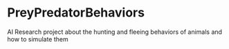 # PreyPredatorBehaviors
AI Research project about the hunting and fleeing behaviors of animals and how to simulate them
